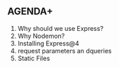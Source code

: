 ## **AGENDA**+

1. Why should we use Express?
2. Why Nodemon?
3. Installing Express@4
4. request parameters an dqueries
5. Static Files

